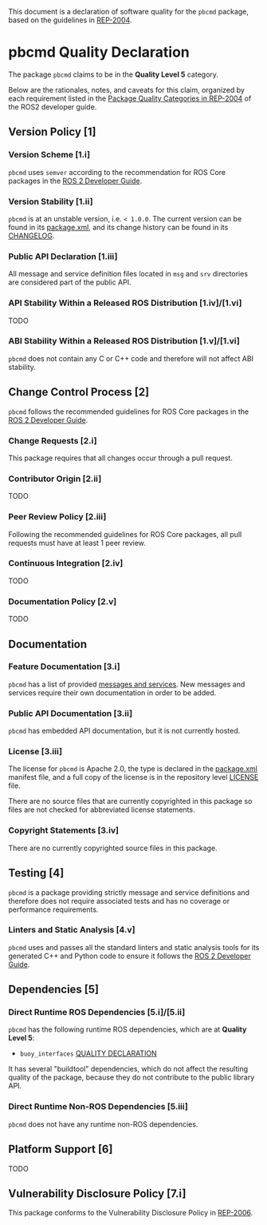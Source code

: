 This document is a declaration of software quality for the `pbcmd` package, based on the guidelines in [REP-2004](https://www.ros.org/reps/rep-2004.html).

# pbcmd Quality Declaration

The package `pbcmd` claims to be in the **Quality Level 5** category.

Below are the rationales, notes, and caveats for this claim, organized by each requirement listed in the [Package Quality Categories in REP-2004](https://index.ros.org/doc/ros2/Contributing/Developer-Guide/#package-quality-categories) of the ROS2 developer guide.

## Version Policy [1]

### Version Scheme [1.i]

`pbcmd` uses `semver` according to the recommendation for ROS Core packages in the [ROS 2 Developer Guide](https://index.ros.org/doc/ros2/Contributing/Developer-Guide/#versioning).

### Version Stability [1.ii]

`pbcmd` is at an unstable version, i.e. `< 1.0.0`.
The current version can be found in its [package.xml](package.xml), and its change history can be found in its [CHANGELOG](CHANGELOG.rst).

### Public API Declaration [1.iii]

All message and service definition files located in `msg` and `srv` directories are considered part of the public API.

### API Stability Within a Released ROS Distribution [1.iv]/[1.vi]

TODO

### ABI Stability Within a Released ROS Distribution [1.v]/[1.vi]

`pbcmd` does not contain any C or C++ code and therefore will not affect ABI stability.

## Change Control Process [2]

`pbcmd` follows the recommended guidelines for ROS Core packages in the [ROS 2 Developer Guide](https://docs.ros.org/en/rolling/Contributing/Developer-Guide.html#quality-practices).

### Change Requests [2.i]

This package requires that all changes occur through a pull request.

### Contributor Origin [2.ii]

TODO

### Peer Review Policy [2.iii]

Following the recommended guidelines for ROS Core packages, all pull requests must have at least 1 peer review.

### Continuous Integration [2.iv]

TODO

### Documentation Policy [2.v]

TODO

## Documentation

### Feature Documentation [3.i]

`pbcmd` has a list of provided [messages and services](README.md).
New messages and services require their own documentation in order to be added.

### Public API Documentation [3.ii]

`pbcmd` has embedded API documentation, but it is not currently hosted.

### License [3.iii]

The license for `pbcmd` is Apache 2.0, the type is declared in the [package.xml](package.xml) manifest file, and a full copy of the license is in the repository level [LICENSE](LICENSE) file.

There are no source files that are currently copyrighted in this package so files are not checked for abbreviated license statements.

### Copyright Statements [3.iv]

There are no currently copyrighted source files in this package.

## Testing [4]

`pbcmd` is a package providing strictly message and service definitions and therefore does not require associated tests and has no coverage or performance requirements.

### Linters and Static Analysis [4.v]

`pbcmd` uses and passes all the standard linters and static analysis tools for its generated C++ and Python code to ensure it follows the [ROS 2 Developer Guide](https://docs.ros.org/en/rolling/Contributing/Developer-Guide.html#linters-and-static-analysis).

## Dependencies [5]

### Direct Runtime ROS Dependencies [5.i]/[5.ii]

`pbcmd` has the following runtime ROS dependencies, which are at **Quality Level 5**:
* `buoy_interfaces` [QUALITY DECLARATION](https://github.com/osrf/mbari_wec_utils/tree/release/v1.1.0/buoy_interfaces/QUALITY_DECLARATION.md)

It has several "buildtool" dependencies, which do not affect the resulting quality of the package, because they do not contribute to the public library API.

### Direct Runtime Non-ROS Dependencies [5.iii]

`pbcmd` does not have any runtime non-ROS dependencies.

## Platform Support [6]

TODO

## Vulnerability Disclosure Policy [7.i]

This package conforms to the Vulnerability Disclosure Policy in [REP-2006](https://www.ros.org/reps/rep-2006.html).

